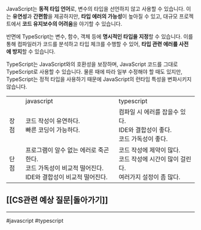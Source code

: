 JavaScript는 **동적 타입 언어**로, 변수의 타입을 선언하지 않고 사용할 수 있습니다. 이는 **유연성**과 **간편함**을 제공하지만, **타입 에러의 가능성**이 높아질 수 있고, 대규모 프로젝트에서 **코드 유지보수의 어려움**을 야기할 수 있습니다.  
  
반면에 TypeScript는 변수, 함수, 객체 등에 **명시적인 타입을 지정**할 수 있습니다. 이를 통해 컴파일러가 코드를 분석하고 타입 체크를 수행할 수 있어, **타입 관련 에러를 사전에 방지**할 수 있습니다.   
  
TypeScript는 JavaScript와의 호환성을 보장하며, JavaScript 코드를 그대로 TypeScript로 사용할 수 있습니다. 물론 때에 따라 일부 수정해야 할 때도 있지만, TypeScript는 정적 타입을 사용하기 때문에 JavaScript의 런타임 특성을 변화시키지 않습니다.



|   |   |   |
|---|---|---|
||javascript|typescript|
|장점|코드 작성이 유연하다.  <br>빠른 코딩이 가능하다.|컴파일 시 에러를 잡을수 있다.  <br>IDE와 결합성이 좋다.  <br>코드 가독성이 좋다.|
|단점|프로그램이 알수 없는 에러로 죽곤한다.  <br>코드 가독성이 비교적 떨어진다.  <br>IDE와 결합성이 비교적 떨어진다.|코드 작성에 제약이 많다.  <br>코드 작성에 시간이 많이 걸린다.  <br>여러가지 설정이 좀 많다.|

## [[CS관련 예상 질문|돌아가기]]
---
#javascript #typescript 
